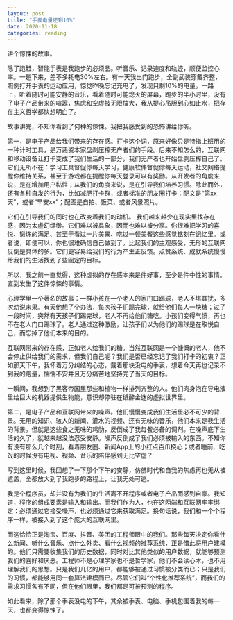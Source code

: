 ```yaml
---
layout: post
title: "手表电量还剩10%"
date: 2020-11-18
categories: reading
---
```


讲个惊悚的故事。

除了跑鞋，智能手表是我跑步的必须品。听音乐、记录速度和轨迹，顺便监控心率。一趟下来，差不多耗电30%左右。有一天我出门跑步，全副武装穿戴齐整，照例打开手表的运动应用，惊觉昨晚忘记充电了，发现只剩10%的电量。一路上，听着随时可能安静的音乐，看着随时可能熄灭的屏幕，跑步的半小时里，没有了电子产品带来的喧嚣，焦虑和空虚被无限放大，我从提心吊胆到心如止水，把存在主义哲学都快想明白了。

故事讲完，不知你看到了何种的惊悚。我把我感受到的恐怖讲给你听。

第一，是电子产品给我们带来的存在感。打卡这个词，原来好像只是特指上班用的一种计时工具，是万恶资本家盘剥压榨无产者们的手段。后来不知怎么的，互联网和移动设备让打卡变成了我们生活的一部分，我们无产者也开始盘剥压榨自己了。它们无所不在：学习工具督促你每天学习，健康软件督促你每天运动，社交网络提醒你维持关系，甚至于游戏都在提醒你每天登录可以有奖励。从开发者的角度来说，是在增加用户黏性；从我们的角度来说，是在引导我们培养习惯。除此而外，还有各种自发的行为，比如减肥打卡群，或者标准的朋友圈打卡：配文是“第xx天”，或者“早安xx”；配图是自拍、饭菜、或者风景照片。

它们在引导我们的同时也在改变着我们的动机。
我们越来越少在现实里找存在感，因为太虚幻缥缈。它们难以被具象，因而也难以被分享。你很难把学习的喜悦、锻炼的满足、甚至于看过一片美景、吃过一顿美餐这些感觉铭刻在记忆里。或者说，即使可以，你也很难确信自己做到了。比起我们的主观感受，无形的互联网反倒是具体的多。它们更容易给我们的行为产生正反馈。点赞系统、成就系统慢慢给我们的生活找到了些固定的目标。

所以，我之前一直觉得，这种虚拟的存在感本来是件好事，至少是件中性的事情。直到发生了这件惊悚的事情。

心理学里一个著名的故事：一群小孩在一个老人的家门口踢球，老人不堪其扰，多次劝说未果。有天他想了个办法，每次孩子们踢完球，就给他们每人一块糖；过了一段时间，突然有天孩子们踢完球，老人不再给他们糖吃。小孩们变得气愤，再也不在老人门口踢球了。老人通过这种激励，让孩子们以为他们的踢球是在取悦自己，而忘掉了他们本来的目的。

互联网带来的存在感，正如老人给我们的糖。当然互联网是一个慷慨的老人，他不会停止供给我们的需求，但我们自己呢？我们是否已经忘记了我们打卡的初衷？正如那天下午，我怀着万分纠结的心态，戴着那块没电的手表，想着今天再也记录不到我的跑量，惴惴不安并且万分痛苦地坚持完了当天的目标。

一瞬间，我想到了黑客帝国里那些和植物一样排列齐整的人。他们肉身泡在导电液里给巨大的机器提供生物能，意识却停驻在纸醉金迷的虚拟世界里。

第二，是电子产品和互联网带来的噪声。他们慢慢变成我们生活里必不可少的背景。无用的知识、骇人的新闻、灌水的视频、还有无味的音乐，他们本来是我生活的背景。但就是这些食之无味的鸡肋，反倒成了我每餐必备的调剂。在噪声底下生活的久了，就越来越没法忍受安静。噪声反倒成了我们必须被输入的东西。不知你有没有那么几个时刻，看着朋友圈、新闻App上的小红点百爪挠心；或者睡前、吃饭的时候没有电视、视频、音乐的陪伴感到无比空虚？

写到这里时候，我回想了一下那个下午的安静，仿佛时代和自我的焦虑再也无从被遮盖，全都放大到了我跑步的路程上，让我无处可逃。

我是个程序员，却并没有为我们的生活离不开程序或者电子产品而感到自豪。我知道，程序的组成要素是输入和输出。而我们作为人，也在这两端和互联网牢牢绑定：必须通过它接受噪声，也必须通过它来获取满足。换句话说，我们和一个个程序一样，被接入到了这个庞大的互联网里。

而这恰恰正是淘宝、百度、抖音、美团的工程师眼中的我们。那些每天决定你看什么新闻、听什么音乐、点什么外卖、看什么视频的推荐系统，正是借此将用户建模的。他们只需要收集我们的历史数据，同时对比其他类似的用户数据，就能够预测我们的喜好和厌恶。工程师不是心理学家也不是哲学家，他们不会读心术，也不用理解我们的思想。只是我们几亿的用户，都能够被通过习惯被分类而已；只是我们的习惯，都能够用同一套算法建模而已。尽管它们叫“个性化推荐系统”，而我们的需求习惯各有不同，但在他们眼里，我们都是可被预测的程序。

如此看来，除了那个手表没电的下午，其余被手表、电脑、手机包围着我的每一天，也都变得惊悚了。